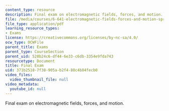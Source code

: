 ```yaml
---
content_type: resource
description: Final exam on electromagnetic fields, forces, and motion.
file: /media/courses/6-641-electromagnetic-fields-forces-and-motion-spring-2009/371b25187f38905ab2f480c4b84fecb0_MIT6_641s09_exam2008.pdf
file_type: application/pdf
learning_resource_types:
- Exams
license: https://creativecommons.org/licenses/by-nc-sa/4.0/
ocw_type: OCWFile
parent_title: Exams
parent_type: CourseSection
parent_uid: 528b24c6-df44-6e33-c6db-3354e9fda743
resourcetype: Document
title: Final Exam
uid: 371b2518-7f38-905a-b2f4-80c4b84fecb0
video_files:
  video_thumbnail_file: null
video_metadata:
  youtube_id: null
---
```

Final exam on electromagnetic fields, forces, and motion.